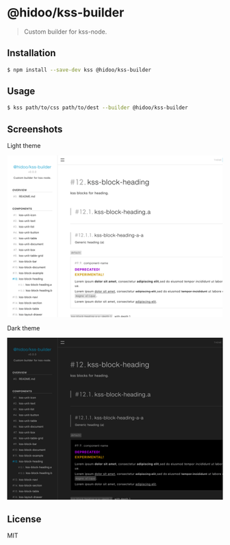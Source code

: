 # @hidoo/kss-builder

> Custom builder for kss-node.

## Installation

```sh
$ npm install --save-dev kss @hidoo/kss-builder
```

## Usage

```bash
$ kss path/to/css path/to/dest --builder @hidoo/kss-builder
```

## Screenshots

Light theme

![light theme](https://raw.githubusercontent.com/hidoo/unit-sass/master/packages/kss-builder/src/screenshots/screenshot-light.png)

Dark theme

![dark theme](https://raw.githubusercontent.com/hidoo/unit-sass/master/packages/kss-builder/src/screenshots/screenshot-dark.png)

## License

MIT
